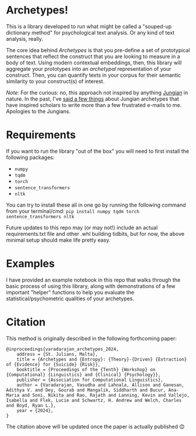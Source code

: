 # Archetypes!

This is a library developed to run what might be called a "souped-up dictionary method" for psychological text analysis. Or any kind of text analysis, really.

The core idea behind *Archetypes* is that you pre-define a set of prototypical sentences that reflect the construct that you are looking to measure in a body of text. Using modern contextual embeddings, then, this library will aggregate your prototypes into an *archetypal* representation of your construct. Then, you can quantify texts in your corpus for their semantic similarity to your construct(s) of interest.

*Note*: For the curious: no, this approach not inspired by anything [Jungian](https://en.wikipedia.org/wiki/Jungian_archetypes) in nature. In the past, I've [said a few things](https://www.tandfonline.com/doi/full/10.1080/1047840X.2019.1633122?casa_token=cnHLr5uwiXUAAAAA:ACUCFK4tC9HXBBMlfhIFjfPxWLuCEK7owT3z_IBv2rZUa35fq4Z_rVkETqGO0wa1FqYjbmgxcRWxnw) about Jungian archetypes that have inspired scholars to write more than a few frustrated e-mails to me. Apologies to the Jungians.

# Requirements
If you want to run the library "out of the box" you will need to first install the following packages:
- `numpy`
- `tqdm`
- `torch`
- `sentence_transformers`
- `nltk`

You can try to install these all in one go by running the following command from your terminal/cmd:
`pip install numpy tqdm torch sentence_transformers nltk`

Future updates to this repo may (or may not!) include an actual requirements.txt file and other .whl building tidbits, but for now, the above minimal setup should make life pretty easy.

# Examples

I have provided an example notebook in this repo that walks through the basic process of using this library, along with demonstrations of a few important "helper" functions to help you evaluate the statistical/psychometric qualities of your archetypes.


# Citation

This method is originally described in the following forthcoming paper:
```
@inproceedings{varadarajan_archetypes_2024,
	address = {St. Julians, Malta},
	title = {Archetypes and {Entropy}: {Theory}-{Driven} {Extraction} of {Evidence} for {Suicide} {Risk}},
	booktitle = {Proceedings of the {Tenth} {Workshop} on {Computational} {Linguistics} and {Clinical} {Psychology}},
	publisher = {Association for Computational Linguistics},
	author = {Varadarajan, Vasudha and Lahnala, Allison and Ganesan, Adithya V. and Dey, Gourab and Mangalik, Siddharth and Bucur, Ana-Maria and Soni, Nikita and Rao, Rajath and Lanning, Kevin and Vallejo, Isabella and Flek, Lucie and Schwartz, H. Andrew and Welch, Charles and Boyd, Ryan L.},
	year = {2024},
}
```

The citation above will be updated once the paper is actually published 😊
